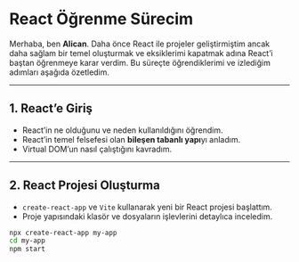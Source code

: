 # React Öğrenme Sürecim

Merhaba, ben **Alican**. Daha önce React ile projeler geliştirmiştim ancak daha sağlam bir temel oluşturmak ve eksiklerimi kapatmak adına React’i baştan öğrenmeye karar verdim. Bu süreçte öğrendiklerimi ve izlediğim adımları aşağıda özetledim.

---

## 1. **React’e Giriş**
- React’in ne olduğunu ve neden kullanıldığını öğrendim.
- React’in temel felsefesi olan **bileşen tabanlı yapı**yı anladım.
- Virtual DOM’un nasıl çalıştığını kavradım.

---

## 2. **React Projesi Oluşturma**
- `create-react-app` ve `Vite` kullanarak yeni bir React projesi başlattım.
- Proje yapısındaki klasör ve dosyaların işlevlerini detaylıca inceledim.

```bash
npx create-react-app my-app
cd my-app
npm start
